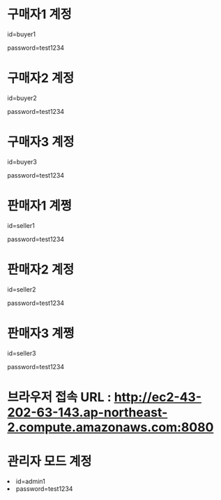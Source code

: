 


# 구매자1 계정
id=buyer1

password=test1234


# 구매자2 계정
id=buyer2

password=test1234



# 구매자3 계정
id=buyer3

password=test1234


# 판매자1 계쩡
id=seller1

password=test1234


# 판매자2 계정
id=seller2

password=test1234


# 판매자3 계쩡
id=seller3

password=test1234


# 브라우저 접속 URL : http://ec2-43-202-63-143.ap-northeast-2.compute.amazonaws.com:8080

<html>
  <p>
    <h1>관리자 모드 계정</h1>
    <li>id=admin1</li>
    <li>password=test1234</li>
  </p>

  <p>
    
  </p>

  <p>
    
  </p>

  <p>
    
  </p>
</html>
